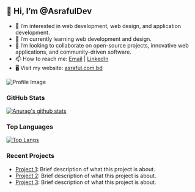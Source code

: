 ## 👋 Hi, I’m @AsrafulDev

- 👀 I’m interested in web development, web design, and application development.
- 🌱 I’m currently learning web development and design.
- 💞️ I’m looking to collaborate on open-source projects, innovative web applications, and community-driven software.
- 📫 How to reach me: [Email](mailto:info@asraful.com.bd) | [LinkedIn](https://www.linkedin.com/in/md-asraful-islam-69618a242)
- 🖥️ Visit my website: [asraful.com.bd](https://asraful.com.bd/)

![Profile Image](https://avatars.githubusercontent.com/u/82308001?v=4)

### GitHub Stats
[![Anurag's github stats](https://github-readme-stats.vercel.app/api?username=AsrafulDev&show_icons=true&theme=dark)](https://github.com/AsrafulDev/github-readme-stats)

### Top Languages
[![Top Langs](https://github-readme-stats.vercel.app/api/top-langs/?username=AsrafulDev&layout=compact&theme=dark)](https://github.com/AsrafulDev/github-readme-stats)

### Recent Projects
- [Project 1](https://github.com/AsrafulDev/project1): Brief description of what this project is about.
- [Project 2](https://github.com/AsrafulDev/project2): Brief description of what this project is about.
- [Project 3](https://github.com/AsrafulDev/project3): Brief description of what this project is about.

<!---
AsrafulDev/AsrafulDev is a ✨ special ✨ repository because its `README.md` (this file) appears on your GitHub profile.
You can click the Preview link to take a look at your changes.
--->
